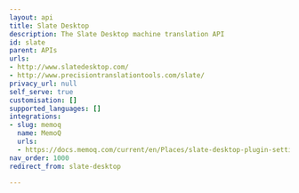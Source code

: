 ```yaml
---
layout: api
title: Slate Desktop
description: The Slate Desktop machine translation API
id: slate
parent: APIs
urls:
- http://www.slatedesktop.com/
- http://www.precisiontranslationtools.com/slate/
privacy_url: null
self_serve: true
customisation: []
supported_languages: []
integrations:
- slug: memoq
  name: MemoQ
  urls:
  - https://docs.memoq.com/current/en/Places/slate-desktop-plugin-settings.html
nav_order: 1000
redirect_from: slate-desktop

---
```


